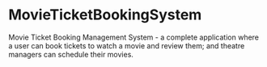 # MovieTicketBookingSystem
Movie Ticket Booking Management System - a complete application where a user can book tickets to watch a movie and review them; and theatre managers can schedule their movies.
